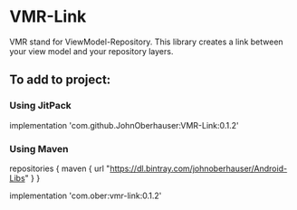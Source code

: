 # VMR-Link
VMR stand for ViewModel-Repository.  This library creates a link between your view model and your repository layers.

## To add to project:

### Using JitPack

implementation 'com.github.JohnOberhauser:VMR-Link:0.1.2'

### Using Maven

repositories {
    maven {
        url  "https://dl.bintray.com/johnoberhauser/Android-Libs" 
    }
}

implementation 'com.ober:vmr-link:0.1.2'
